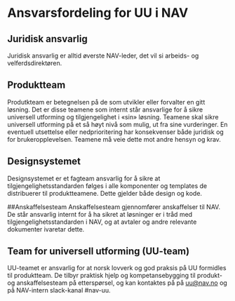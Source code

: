 # Ansvarsfordeling for UU i NAV

## Juridisk ansvarlig 
Juridisk ansvarlig er alltid øverste NAV-leder, det vil si arbeids- og velferdsdirektøren.

## Produktteam
Produtkteam er betegnelsen på de som utvikler eller forvalter en gitt løsning. Det er disse teamene som internt står ansvarlige for å sikre universell utforming og tilgjengelighet i «sin» løsning. Teamene skal sikre universell utforming på et så høyt nivå som mulig, ut fra sine vurderinger. En eventuell utsettelse eller nedprioritering har konsekvenser både juridisk og for brukeropplevelsen. Teamene må veie dette mot andre hensyn og krav. 

## Designsystemet 
Designsystemet er et fagteam ansvarlig for å sikre at tilgjengelighetsstandarden følges i alle komponenter og templates de distribuerer til produktteamene. Dette gjelder både design og kode.

##Anskaffelsesteam
Anskaffelsesteam gjennomfører anskaffelser til NAV. De står ansvarlig internt for å ha sikret at løsninger er i tråd med tilgjengelighetsstandarden i NAV, og at avtaler og andre relevante dokumenter ivaretar dette.

## Team for universell utforming (UU-team)
UU-teamet er ansvarlig for at norsk lovverk og god praksis på UU formidles til produktteam. De tilbyr praktisk hjelp og kompetansebygging til produkt- og anskaffelsesteam på etterspørsel, og kan kontaktes på på uu@nav.no og på NAV-intern slack-kanal #nav-uu.

